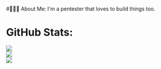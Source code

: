 ### 

#👨🏻‍💻 About Me:
I'm a pentester that loves to build things too.

# GitHub Stats:

![](https://github-readme-stats.vercel.app/api?username=danielchactoura&theme=material-palenight&hide_border=true&include_all_commits=true&count_private=true)<br/>
![](https://github-readme-streak-stats.herokuapp.com/?user=danielchactoura&theme=material-palenight&hide_border=true)<br/>
![](https://github-readme-stats.vercel.app/api/top-langs/?username=danielchactoura&theme=material-palenight&hide_border=true&include_all_commits=false&count_private=false&layout=compact)


<!-- 
<div>
  <a href="https://github.com/danielchactoura">
  <img height="180em" src="https://github-readme-stats.vercel.app/api?username=danielchactoura&show_icons=true&theme=material-palenight&include_all_commits=true&count_private=true"/>
  <img height="180em" src="https://github-readme-stats.vercel.app/api/top-langs/?username=danielchactoura&layout=compact&langs_count=7&theme=material-palenight"/>
</div>
<div>
  <img src = "https://github-readme-streak-stats.herokuapp.com?user=danielchactoura&theme=material-palenight&hide_border=true" width = 457 />
</div> -->
